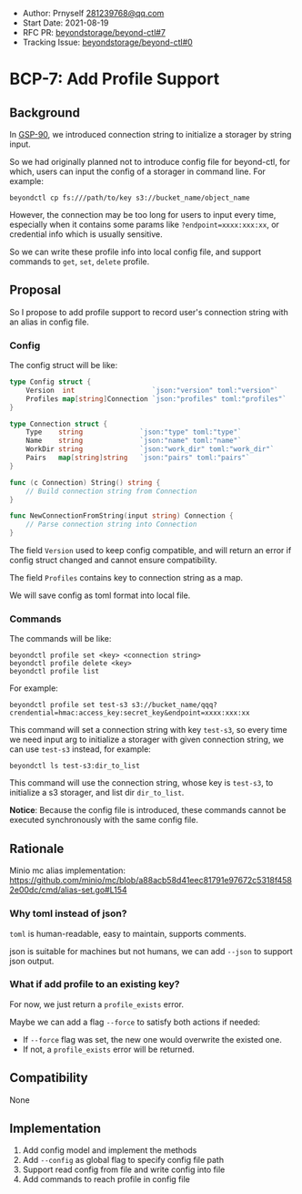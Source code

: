 - Author: Prnyself <281239768@qq.com>
- Start Date: 2021-08-19
- RFC PR: [beyondstorage/beyond-ctl#7](https://github.com/beyondstorage/beyond-ctl/pull/7)
- Tracking Issue: [beyondstorage/beyond-ctl#0](https://github.com/beyondstorage/beyond-ctl/issues/0)

# BCP-7: Add Profile Support

## Background

In [GSP-90], we introduced connection string to initialize a storager by string input.

So we had originally planned not to introduce config file for beyond-ctl, for which, users can input the config of a
storager in command line. For example:

```
beyondctl cp fs:///path/to/key s3://bucket_name/object_name
```

However, the connection may be too long for users to input every time, especially when it contains some params
like `?endpoint=xxxx:xxx:xx`, or credential info which is usually sensitive.

So we can write these profile info into local config file, and support commands to `get`,
`set`, `delete` profile.

## Proposal

So I propose to add profile support to record user's connection string with an alias in config file.

### Config

The config struct will be like:

```go
type Config struct {
    Version  int                   `json:"version" toml:"version"`
    Profiles map[string]Connection `json:"profiles" toml:"profiles"`
}

type Connection struct {
    Type    string              `json:"type" toml:"type"`
    Name    string              `json:"name" toml:"name"`
    WorkDir string              `json:"work_dir" toml:"work_dir"`
    Pairs   map[string]string   `json:"pairs" toml:"pairs"`
}

func (c Connection) String() string {
    // Build connection string from Connection
}

func NewConnectionFromString(input string) Connection {
    // Parse connection string into Connection
}
```

The field `Version` used to keep config compatible, and will return an error if config struct changed and cannot ensure
compatibility.

The field `Profiles` contains key to connection string as a map.

We will save config as toml format into local file.  

### Commands

The commands will be like:

```
beyondctl profile set <key> <connection string>
beyondctl profile delete <key>
beyondctl profile list
```

For example:

```
beyondctl profile set test-s3 s3://bucket_name/qqq?crendential=hmac:access_key:secret_key&endpoint=xxxx:xxx:xx
```

This command will set a connection string with key `test-s3`, so every time we need input arg to initialize a storager
with given connection string, we can use `test-s3` instead, for example:

```
beyondctl ls test-s3:dir_to_list
```

This command will use the connection string, whose key is `test-s3`, to initialize a s3 storager, and list
dir `dir_to_list`.

**Notice**: Because the config file is introduced, these commands cannot be executed synchronously with the same config
file.

## Rationale

Minio mc alias
implementation: <https://github.com/minio/mc/blob/a88acb58d41eec81791e97672c5318f4582e00dc/cmd/alias-set.go#L154>

### Why toml instead of json?

`toml` is human-readable, easy to maintain, supports comments.

json is suitable for machines but not humans, we can add `--json` to support json output.

### What if add profile to an existing key?

For now, we just return a `profile_exists` error.

Maybe we can add a flag `--force` to satisfy both actions if needed:

- If `--force` flag was set, the new one would overwrite the existed one. 
- If not, a `profile_exists` error will be returned. 

## Compatibility

None

## Implementation

1. Add config model and implement the methods
2. Add `--config` as global flag to specify config file path
3. Support read config from file and write config into file
4. Add commands to reach profile in config file

[GSP-90]: https://github.com/beyondstorage/specs/pull/90